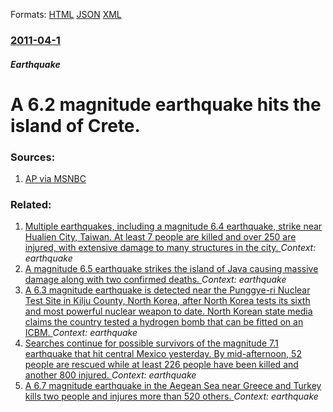 
Formats: [HTML](/news/2011/04/1/a-6-2-magnitude-earthquake-hits-the-island-of-crete.html)  [JSON](/news/2011/04/1/a-6-2-magnitude-earthquake-hits-the-island-of-crete.json)  [XML](/news/2011/04/1/a-6-2-magnitude-earthquake-hits-the-island-of-crete.xml)  

### [2011-04-1](/news/2011/04/1/index.md)

##### Earthquake
# A 6.2 magnitude earthquake hits the island of Crete. 




### Sources:

1. [AP via MSNBC](http://www.msnbc.msn.com/id/42375336)

### Related:

1. [Multiple earthquakes, including a magnitude 6.4 earthquake, strike near Hualien City, Taiwan. At least 7 people are killed and over 250 are injured, with extensive damage to many structures in the city. ](/news/2018/02/6/multiple-earthquakes-including-a-magnitude-6-4-earthquake-strike-near-hualien-city-taiwan-at-least-7-people-are-killed-and-over-250-are.md) _Context: earthquake_
2. [A magnitude 6.5 earthquake strikes the island of Java causing massive damage along with two confirmed deaths. ](/news/2017/12/15/a-magnitude-6-5-earthquakea-strikesa-the-island-of-javaa-causing-massive-damage-along-with-two-confirmed-deaths.md) _Context: earthquake_
3. [A 6.3 magnitude earthquake is detected near the Punggye-ri Nuclear Test Site in Kilju County, North Korea, after North Korea tests its sixth and most powerful nuclear weapon to date. North Korean state media claims the country tested a hydrogen bomb that can be fitted on an ICBM. ](/news/2017/09/3/a-6-3-magnitude-earthquake-is-detected-near-the-punggye-ri-nuclear-test-site-in-kilju-county-north-korea-after-north-korea-tests-its-sixth.md) _Context: earthquake_
4. [ Searches continue for possible survivors of the magnitude 7.1 earthquake that hit central Mexico yesterday. By mid-afternoon, 52 people are rescued while at least 226 people have been killed and another 800 injured. ](/news/2017/09/20/searches-continue-for-possible-survivors-of-the-magnitude-7-1-earthquake-that-hit-central-mexico-yesterday-by-mid-afternoon-52-people-are.md) _Context: earthquake_
5. [A 6.7 magnitude earthquake in the Aegean Sea near Greece and Turkey kills two people and injures more than 520 others. ](/news/2017/07/21/a-6-7-magnitude-earthquake-in-the-aegean-sea-near-greece-and-turkey-kills-two-people-and-injures-more-than-520-others.md) _Context: earthquake_

